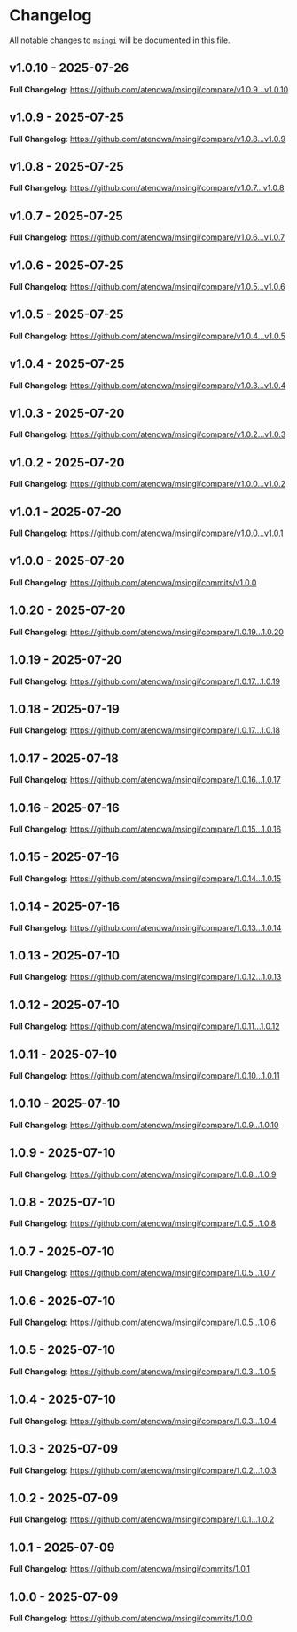 # Changelog

All notable changes to `msingi` will be documented in this file.

## v1.0.10 - 2025-07-26

**Full Changelog**: https://github.com/atendwa/msingi/compare/v1.0.9...v1.0.10

## v1.0.9 - 2025-07-25

**Full Changelog**: https://github.com/atendwa/msingi/compare/v1.0.8...v1.0.9

## v1.0.8 - 2025-07-25

**Full Changelog**: https://github.com/atendwa/msingi/compare/v1.0.7...v1.0.8

## v1.0.7 - 2025-07-25

**Full Changelog**: https://github.com/atendwa/msingi/compare/v1.0.6...v1.0.7

## v1.0.6 - 2025-07-25

**Full Changelog**: https://github.com/atendwa/msingi/compare/v1.0.5...v1.0.6

## v1.0.5 - 2025-07-25

**Full Changelog**: https://github.com/atendwa/msingi/compare/v1.0.4...v1.0.5

## v1.0.4 - 2025-07-25

**Full Changelog**: https://github.com/atendwa/msingi/compare/v1.0.3...v1.0.4

## v1.0.3 - 2025-07-20

**Full Changelog**: https://github.com/atendwa/msingi/compare/v1.0.2...v1.0.3

## v1.0.2 - 2025-07-20

**Full Changelog**: https://github.com/atendwa/msingi/compare/v1.0.0...v1.0.2

## v1.0.1 - 2025-07-20

**Full Changelog**: https://github.com/atendwa/msingi/compare/v1.0.0...v1.0.1

## v1.0.0 - 2025-07-20

**Full Changelog**: https://github.com/atendwa/msingi/commits/v1.0.0

## 1.0.20 - 2025-07-20

**Full Changelog**: https://github.com/atendwa/msingi/compare/1.0.19...1.0.20

## 1.0.19 - 2025-07-20

**Full Changelog**: https://github.com/atendwa/msingi/compare/1.0.17...1.0.19

## 1.0.18 - 2025-07-19

**Full Changelog**: https://github.com/atendwa/msingi/compare/1.0.17...1.0.18

## 1.0.17 - 2025-07-18

**Full Changelog**: https://github.com/atendwa/msingi/compare/1.0.16...1.0.17

## 1.0.16 - 2025-07-16

**Full Changelog**: https://github.com/atendwa/msingi/compare/1.0.15...1.0.16

## 1.0.15 - 2025-07-16

**Full Changelog**: https://github.com/atendwa/msingi/compare/1.0.14...1.0.15

## 1.0.14 - 2025-07-16

**Full Changelog**: https://github.com/atendwa/msingi/compare/1.0.13...1.0.14

## 1.0.13 - 2025-07-10

**Full Changelog**: https://github.com/atendwa/msingi/compare/1.0.12...1.0.13

## 1.0.12 - 2025-07-10

**Full Changelog**: https://github.com/atendwa/msingi/compare/1.0.11...1.0.12

## 1.0.11 - 2025-07-10

**Full Changelog**: https://github.com/atendwa/msingi/compare/1.0.10...1.0.11

## 1.0.10 - 2025-07-10

**Full Changelog**: https://github.com/atendwa/msingi/compare/1.0.9...1.0.10

## 1.0.9 - 2025-07-10

**Full Changelog**: https://github.com/atendwa/msingi/compare/1.0.8...1.0.9

## 1.0.8 - 2025-07-10

**Full Changelog**: https://github.com/atendwa/msingi/compare/1.0.5...1.0.8

## 1.0.7 - 2025-07-10

**Full Changelog**: https://github.com/atendwa/msingi/compare/1.0.5...1.0.7

## 1.0.6 - 2025-07-10

**Full Changelog**: https://github.com/atendwa/msingi/compare/1.0.5...1.0.6

## 1.0.5 - 2025-07-10

**Full Changelog**: https://github.com/atendwa/msingi/compare/1.0.3...1.0.5

## 1.0.4 - 2025-07-10

**Full Changelog**: https://github.com/atendwa/msingi/compare/1.0.3...1.0.4

## 1.0.3 - 2025-07-09

**Full Changelog**: https://github.com/atendwa/msingi/compare/1.0.2...1.0.3

## 1.0.2 - 2025-07-09

**Full Changelog**: https://github.com/atendwa/msingi/compare/1.0.1...1.0.2

## 1.0.1 - 2025-07-09

**Full Changelog**: https://github.com/atendwa/msingi/commits/1.0.1

## 1.0.0 - 2025-07-09

**Full Changelog**: https://github.com/atendwa/msingi/commits/1.0.0
